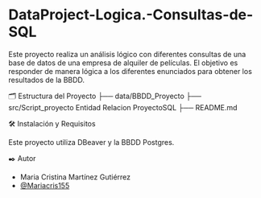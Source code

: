 # DataProject-Logica.-Consultas-de-SQL
Este proyecto realiza un análisis lógico con diferentes consultas de una base de datos de una empresa de alquiler de películas. El objetivo es responder de manera lógica a los diferentes enunciados para obtener los resultados de la BBDD.

🗂️ Estructura del Proyecto
├── data/BBDD_Proyecto
├── src/Script_proyecto
              Entidad Relacion ProyectoSQL
├── README.md

🛠️ Instalación y Requisitos

Este proyecto utiliza DBeaver y la BBDD Postgres.

✒️ Autor
- Maria Cristina Martínez Gutiérrez
- [@Mariacris155](https://github.com/Mariacris155)
